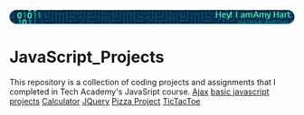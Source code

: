 ![](https://github.com/ahart8/JavaScript_Projects/blob/main/github-header-image.png)

# JavaScript_Projects

 This repository is a collection of coding projects and assignments that I completed in Tech Academy's JavaSript course.
[Ajax](./Ajax)
[basic javascript projects](./Basic%20JavaScript%20Projects)
[Calculator](./Calculator)
[JQuery](./JQuery)
[Pizza Project](./Pizza_Project)
[TicTacToe](./TicTacToe)
 
